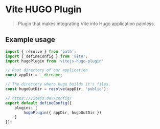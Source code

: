 # Vite HUGO Plugin
> Plugin that makes integrating Vite into Hugo application painless.

## Example usage

```ts
import { resolve } from 'path';
import { defineConfig } from 'vite';
import hugoPlugin from 'vitejs-hugo-plugin'

// Root directory of our application
const appDir = __dirname;

// The directory where hugo builds it's files.
const hugoOutDir = resolve(appDir, 'public');

// https://vitejs.dev/config/
export default defineConfig({
    plugins: [
        hugoPlugin({ appDir, hugoOutDir })
    ]
});
```